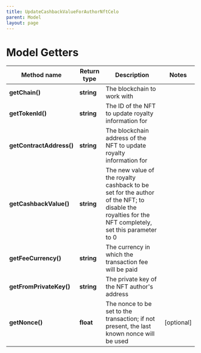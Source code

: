 ```yaml
---
title: UpdateCashbackValueForAuthorNftCelo
parent: Model
layout: page
---
```


# Model Getters

Method name | Return type | Description | Notes
------------ | ------------- | ------------- | -------------
**getChain()** | **string** | The blockchain to work with |
**getTokenId()** | **string** | The ID of the NFT to update royalty information for |
**getContractAddress()** | **string** | The blockchain address of the NFT to update royalty information for |
**getCashbackValue()** | **string** | The new value of the royalty cashback to be set for the author of the NFT; to disable the royalties for the NFT completely, set this parameter to 0 |
**getFeeCurrency()** | **string** | The currency in which the transaction fee will be paid |
**getFromPrivateKey()** | **string** | The private key of the NFT author's address |
**getNonce()** | **float** | The nonce to be set to the transaction; if not present, the last known nonce will be used | [optional]

